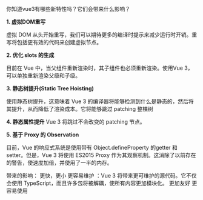 你知道vue3有哪些新特性吗？它们会带来什么影响？

**1. 虚拟DOM重写**

虚拟 DOM 从头开始重写，我们可以期待更多的编译时提示来减少运行时开销。重写将包括更有效的代码来创建虚拟节点。

**2. 优化 slots 的生成**

目前在 Vue 中，当父组件重新渲染时，其子组件也必须重新渲染。使用Vue 3，可以单独重新渲染父级和子级。

**3. 静态树提升(Static Tree Hoisting)**

使用静态树提升，这意味着 Vue 3 的编译器将能够检测到什么是静态的，然后将其提升，从而降低了渲染成本。它将能够跳过 patching 整棵树

**4. 静态属性提升**
 Vue 3 将跳过不会改变的 patching 节点。

**5. 基于 Proxy 的 Observation**

目前，Vue 的响应式系统是使用带有 Object.defineProperty 的getter 和 setter。但是，Vue 3 将使用 ES2015 Proxy 作为其观察机制。这消除了以前存在的警告，使速度加倍，并使用了一半的内存。

带来的影响：
更快，更小
更容易维护 ：Vue 3 将带来更可维护的源代码。它不仅会使用 TypeScript，而且许多包将被解耦，使所有内容更加模块化。
更加友好
更容易使用
